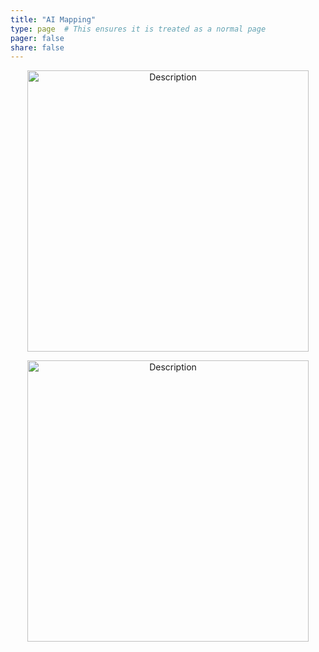 ```yaml
---
title: "AI Mapping"
type: page  # This ensures it is treated as a normal page
pager: false
share: false
---
```



<p align="center">
  <img src="/media/golf_course_trees.png" alt="Description" width="450">
</p>


<p align="center">
  <img src="/media/yuma_lettuce_detect.png" alt="Description" width="450">
</p>
